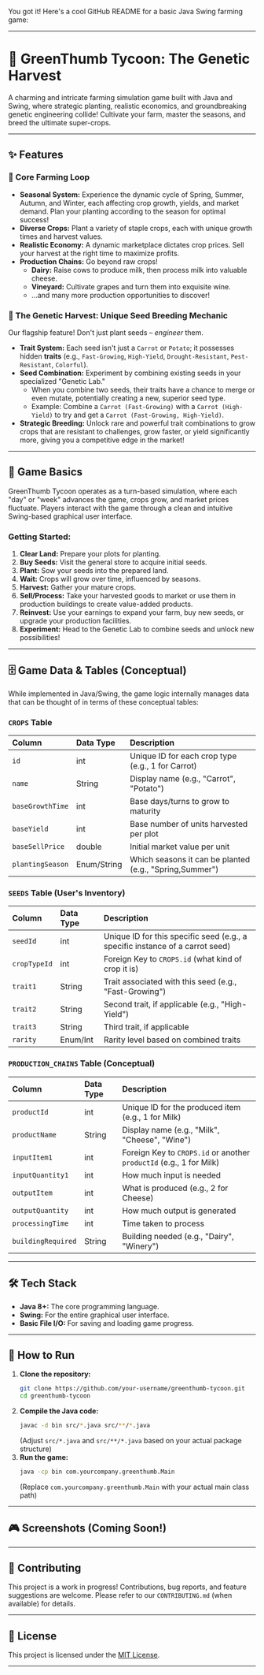 You got it\! Here's a cool GitHub README for a basic Java Swing farming game:

-----

# 🌾 GreenThumb Tycoon: The Genetic Harvest

A charming and intricate farming simulation game built with Java and Swing, where strategic planting, realistic economics, and groundbreaking genetic engineering collide\! Cultivate your farm, master the seasons, and breed the ultimate super-crops.

-----

## ✨ Features

### 🚜 Core Farming Loop

  * **Seasonal System:** Experience the dynamic cycle of Spring, Summer, Autumn, and Winter, each affecting crop growth, yields, and market demand. Plan your planting according to the season for optimal success\!
  * **Diverse Crops:** Plant a variety of staple crops, each with unique growth times and harvest values.
  * **Realistic Economy:** A dynamic marketplace dictates crop prices. Sell your harvest at the right time to maximize profits.
  * **Production Chains:** Go beyond raw crops\!
      * **Dairy:** Raise cows to produce milk, then process milk into valuable cheese.
      * **Vineyard:** Cultivate grapes and turn them into exquisite wine.
      * ...and many more production opportunities to discover\!

### 🧬 The Genetic Harvest: Unique Seed Breeding Mechanic

Our flagship feature\! Don't just plant seeds – *engineer* them.

  * **Trait System:** Each seed isn't just a `Carrot` or `Potato`; it possesses hidden **traits** (e.g., `Fast-Growing`, `High-Yield`, `Drought-Resistant`, `Pest-Resistant`, `Colorful`).
  * **Seed Combination:** Experiment by combining existing seeds in your specialized "Genetic Lab."
      * When you combine two seeds, their traits have a chance to merge or even mutate, potentially creating a new, superior seed type.
      * Example: Combine a `Carrot (Fast-Growing)` with a `Carrot (High-Yield)` to try and get a `Carrot (Fast-Growing, High-Yield)`.
  * **Strategic Breeding:** Unlock rare and powerful trait combinations to grow crops that are resistant to challenges, grow faster, or yield significantly more, giving you a competitive edge in the market\!

-----

## 📖 Game Basics

GreenThumb Tycoon operates as a turn-based simulation, where each "day" or "week" advances the game, crops grow, and market prices fluctuate. Players interact with the game through a clean and intuitive Swing-based graphical user interface.

### Getting Started:

1.  **Clear Land:** Prepare your plots for planting.
2.  **Buy Seeds:** Visit the general store to acquire initial seeds.
3.  **Plant:** Sow your seeds into the prepared land.
4.  **Wait:** Crops will grow over time, influenced by seasons.
5.  **Harvest:** Gather your mature crops.
6.  **Sell/Process:** Take your harvested goods to market or use them in production buildings to create value-added products.
7.  **Reinvest:** Use your earnings to expand your farm, buy new seeds, or upgrade your production facilities.
8.  **Experiment:** Head to the Genetic Lab to combine seeds and unlock new possibilities\!

-----

## 🗄️ Game Data & Tables (Conceptual)

While implemented in Java/Swing, the game logic internally manages data that can be thought of in terms of these conceptual tables:

### `CROPS` Table

| Column      | Data Type | Description                              |
| :---------- | :-------- | :--------------------------------------- |
| `id`        | int       | Unique ID for each crop type (e.g., 1 for Carrot) |
| `name`      | String    | Display name (e.g., "Carrot", "Potato") |
| `baseGrowthTime` | int | Base days/turns to grow to maturity |
| `baseYield` | int       | Base number of units harvested per plot  |
| `baseSellPrice` | double    | Initial market value per unit            |
| `plantingSeason` | Enum/String | Which seasons it can be planted (e.g., "Spring,Summer") |

### `SEEDS` Table (User's Inventory)

| Column      | Data Type | Description                              |
| :---------- | :-------- | :--------------------------------------- |
| `seedId`    | int       | Unique ID for this specific seed (e.g., a specific instance of a carrot seed) |
| `cropTypeId` | int       | Foreign Key to `CROPS.id` (what kind of crop it is) |
| `trait1`    | String    | Trait associated with this seed (e.g., "Fast-Growing") |
| `trait2`    | String    | Second trait, if applicable (e.g., "High-Yield") |
| `trait3`    | String    | Third trait, if applicable |
| `rarity`    | Enum/Int  | Rarity level based on combined traits      |

### `PRODUCTION_CHAINS` Table (Conceptual)

| Column      | Data Type | Description                              |
| :---------- | :-------- | :--------------------------------------- |
| `productId` | int       | Unique ID for the produced item (e.g., 1 for Milk) |
| `productName` | String    | Display name (e.g., "Milk", "Cheese", "Wine") |
| `inputItem1` | int       | Foreign Key to `CROPS.id` or another `productId` (e.g., 1 for Milk) |
| `inputQuantity1` | int       | How much input is needed               |
| `outputItem` | int       | What is produced (e.g., 2 for Cheese)  |
| `outputQuantity` | int       | How much output is generated           |
| `processingTime` | int       | Time taken to process                  |
| `buildingRequired` | String    | Building needed (e.g., "Dairy", "Winery") |

-----

## 🛠️ Tech Stack

  * **Java 8+:** The core programming language.
  * **Swing:** For the entire graphical user interface.
  * **Basic File I/O:** For saving and loading game progress.

-----

## 🚀 How to Run

1.  **Clone the repository:**
    ```bash
    git clone https://github.com/your-username/greenthumb-tycoon.git
    cd greenthumb-tycoon
    ```
2.  **Compile the Java code:**
    ```bash
    javac -d bin src/*.java src/**/*.java
    ```
    (Adjust `src/*.java` and `src/**/*.java` based on your actual package structure)
3.  **Run the game:**
    ```bash
    java -cp bin com.yourcompany.greenthumb.Main
    ```
    (Replace `com.yourcompany.greenthumb.Main` with your actual main class path)

-----

## 🎮 Screenshots (Coming Soon\!)

-----

## 🤝 Contributing

This project is a work in progress\! Contributions, bug reports, and feature suggestions are welcome. Please refer to our `CONTRIBUTING.md` (when available) for details.

-----

## 📜 License

This project is licensed under the [MIT License](https://www.google.com/search?q=LICENSE).

-----
